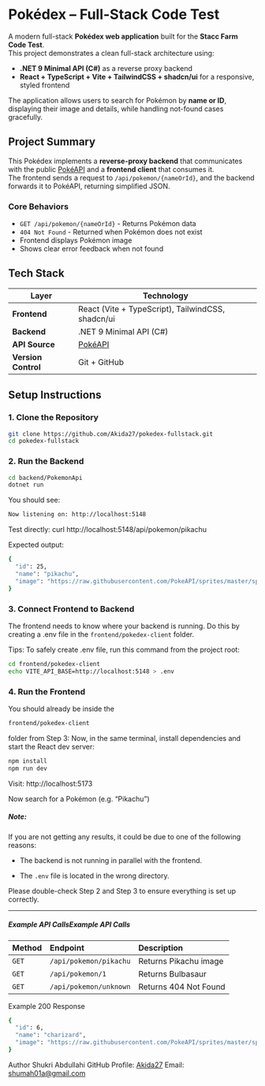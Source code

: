 # Pokédex – Full-Stack Code Test

A modern full-stack **Pokédex web application** built for the **Stacc Farm Code Test**.  
This project demonstrates a clean full-stack architecture using:

- **.NET 9 Minimal API (C#)** as a reverse proxy backend  
- **React + TypeScript + Vite + TailwindCSS + shadcn/ui** for a responsive, styled frontend  

The application allows users to search for Pokémon by **name or ID**, displaying their image and details, while handling not-found cases gracefully.


## Project Summary

This Pokédex implements a **reverse-proxy backend** that communicates with the public [PokéAPI](https://pokeapi.co) and a **frontend client** that consumes it.  
The frontend sends a request to `/api/pokemon/{nameOrId}`, and the backend forwards it to PokéAPI, returning simplified JSON.

### Core Behaviors

- `GET /api/pokemon/{nameOrId}` - Returns Pokémon data  
- `404 Not Found` -  Returned when Pokémon does not exist  
- Frontend displays Pokémon image 
- Shows clear error feedback when not found  


## Tech Stack

| Layer | Technology |
|--------|-------------|
| **Frontend** | React (Vite + TypeScript), TailwindCSS, shadcn/ui |
| **Backend** | .NET 9 Minimal API (C#) |
| **API Source** | [PokéAPI](https://pokeapi.co) |
| **Version Control** | Git + GitHub |


## Setup Instructions

### 1. Clone the Repository
```bash
git clone https://github.com/Akida27/pokedex-fullstack.git
cd pokedex-fullstack
```
### 2. Run the Backend

```bash 
cd backend/PokemonApi
dotnet run
```
You should see:
```bash 
Now listening on: http://localhost:5148
```
Test directly:
curl http://localhost:5148/api/pokemon/pikachu

Expected output:
```bash
{
  "id": 25,
  "name": "pikachu",
  "image": "https://raw.githubusercontent.com/PokeAPI/sprites/master/sprites/pokemon/25.png"
}
```

### 3. Connect Frontend to Backend

The frontend needs to know where your backend is running.
Do this by creating a .env file in the ```frontend/pokedex-client``` folder.

Tips: To safely create .env file, run this command from the project root:
```bash 
cd frontend/pokedex-client
echo VITE_API_BASE=http://localhost:5148 > .env
```

### 4. Run the Frontend
You should already be inside the
```bash 
frontend/pokedex-client 
``` 
folder from Step 3:
Now, in the same terminal, install dependencies and start the React dev server:
```bash
npm install
npm run dev
```
Visit: http://localhost:5173


Now search for a Pokémon (e.g. “Pikachu”) 

##### Note:
If you are not getting any results, it could be due to one of the following reasons:

* The backend is not running in parallel with the frontend.

* The ```.env``` file is located in the wrong directory.

Please double-check Step 2 and Step 3 to ensure everything is set up correctly.

---
##### Example API CallsExample API Calls
| Method | Endpoint | Description |
|:-------|:----------|:-------------|
| `GET` | `/api/pokemon/pikachu` | Returns Pikachu image |
| `GET` | `/api/pokemon/1` | Returns Bulbasaur |
| `GET` | `/api/pokemon/unknown` | Returns 404 Not Found |

Example 200 Response
```bash
{
  "id": 6,
  "name": "charizard",
  "image": "https://raw.githubusercontent.com/PokeAPI/sprites/master/sprites/pokemon/6.png"
}
```

Author
Shukri Abdullahi
GitHub Profile: [Akida27](https://github.com/Akida27)
Email: shumah01a@gmail.com
